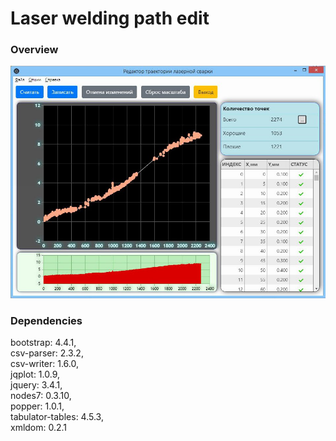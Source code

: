 # Laser welding path edit

### Overview

![](Screenshots/image1.jpg)

### Dependencies

 bootstrap: 4.4.1,<br>
 csv-parser: 2.3.2,<br>
 csv-writer: 1.6.0,<br>
 jqplot: 1.0.9,<br>
 jquery: 3.4.1,<br>
 nodes7: 0.3.10,<br>
 popper: 1.0.1,<br>
 tabulator-tables: 4.5.3,<br>
 xmldom: 0.2.1<br>
 
 

